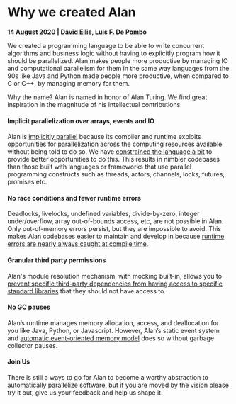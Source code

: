 # Why we created Alan

**14 August 2020 | David Ellis, Luis F. De Pombo**

We created a programming language to be able to write concurrent algorithms and business logic without having to explicitly program how it should be parallelized. Alan makes people more productive by managing IO and computational parallelism for them in the same way languages from the 90s like Java and Python made people more productive, when compared to C or C++, by managing memory for them.

Why the name? Alan is named in honor of Alan Turing. We find great inspiration in the magnitude of his intellectual contributions.

#### Implicit parallelization over arrays, events and IO

Alan is [implicitly parallel](./alan_overview.html#implicitly-parallel) because its compiler and runtime exploits opportunities for parallelization across the computing resources available without being told to do so. We have [constrained the language a bit](./alan_overview.html#parallel-computation-and-the-problem-of-turing-completeness) to provide better opportunities to do this. This results in nimbler codebases than those built with languages or frameworks that use parallel programming constructs such as threads, actors, channels, locks, futures, promises etc.

#### No race conditions and fewer runtime errors

Deadlocks, livelocks, undefined variables, divide-by-zero, integer under/overflow, array out-of-bounds access, etc, are not possible in Alan. Only out-of-memory errors persist, but they are impossible to avoid. This makes Alan codebases easier to maintain and develop in because [runtime errors are nearly always caught at compile time](./alan_overview.html#statically-compiled-benefits-and-compile-time-safety).

#### Granular third party permissions

Alan's module resolution mechanism, with mocking built-in, allows you to [prevent specific third-party dependencies from having access to  specific standard libraries](./alan_overview.html#third-party-module-permission-system) that they should not have access to.

#### No GC pauses

Alan’s runtime manages memory allocation, access, and deallocation for you like Java, Python, or Javascript. However, Alan’s static event system and [automatic event-oriented memory model](./alan_overview.html#memory-management) does so without garbage collector pauses.

#### Join Us

There is still a ways to go for Alan to become a worthy abstraction to automatically parallelize software, but if you are moved by the vision please try it out, give us your feedback and help us shape it.